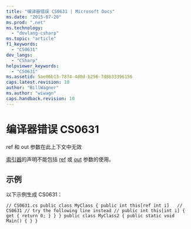 ```yaml
---
title: "编译器错误 CS0631 | Microsoft Docs"
ms.date: "2015-07-20"
ms.prod: ".net"
ms.technology: 
  - "devlang-csharp"
ms.topic: "article"
f1_keywords: 
  - "CS0631"
dev_langs: 
  - "CSharp"
helpviewer_keywords: 
  - "CS0631"
ms.assetid: 5ae06b13-7874-4d0d-b256-7d8b33396156
caps.latest.revision: 10
author: "BillWagner"
ms.author: "wiwagn"
caps.handback.revision: 10
---
```

# 编译器错误 CS0631
ref 和 out 参数在此上下文中无效  
  
 [索引器](../../csharp/programming-guide/indexers/index.md)的声明不能包括 [ref](../../csharp/language-reference/keywords/ref.md) 或 [out](../../csharp/language-reference/keywords/out.md) 参数的使用。  
  
## 示例  
 以下示例生成 CS0631：  
  
```  
// CS0631.cs public class MyClass { public int this[ref int i]   // CS0631 // try the following line instead // public int this[int i] { get { return 0; } } } public class MyClass2 { public static void Main() { } }  
```